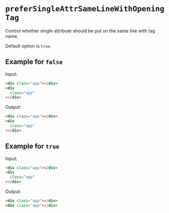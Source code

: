 # `preferSingleAttrSameLineWithOpeningTag`

Control whether single attribute should be put on the same line with tag name.

Default option is `true`.

## Example for `false`

Input:

```html
<div class="app"></div>
<div
  class="app"
></div>
```

Output:

```html
<div class="app"></div>
<div
  class="app"
></div>
```

## Example for `true`

Input:

```html
<div class="app"></div>
<div
  class="app"
></div>
```

Output:

```html
<div class="app"></div>
<div class="app"></div>
```
